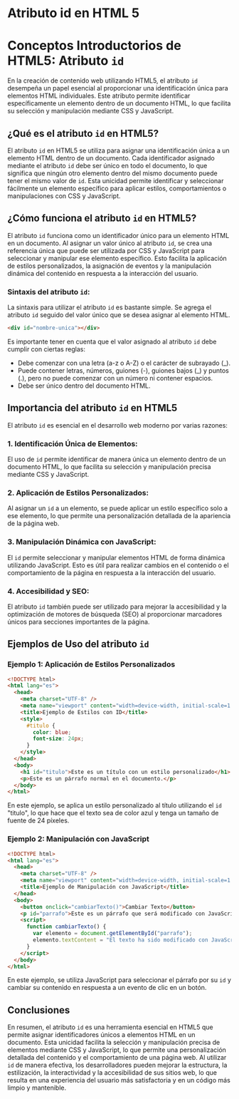 # Atributo id en HTML 5

# Conceptos Introductorios de HTML5: Atributo `id`

En la creación de contenido web utilizando HTML5, el atributo `id` desempeña un papel esencial al proporcionar una identificación única para elementos HTML individuales. Este atributo permite identificar específicamente un elemento dentro de un documento HTML, lo que facilita su selección y manipulación mediante CSS y JavaScript.

## ¿Qué es el atributo `id` en HTML5?

El atributo `id` en HTML5 se utiliza para asignar una identificación única a un elemento HTML dentro de un documento. Cada identificador asignado mediante el atributo `id` debe ser único en todo el documento, lo que significa que ningún otro elemento dentro del mismo documento puede tener el mismo valor de `id`. Esta unicidad permite identificar y seleccionar fácilmente un elemento específico para aplicar estilos, comportamientos o manipulaciones con CSS y JavaScript.

## ¿Cómo funciona el atributo `id` en HTML5?

El atributo `id` funciona como un identificador único para un elemento HTML en un documento. Al asignar un valor único al atributo `id`, se crea una referencia única que puede ser utilizada por CSS y JavaScript para seleccionar y manipular ese elemento específico. Esto facilita la aplicación de estilos personalizados, la asignación de eventos y la manipulación dinámica del contenido en respuesta a la interacción del usuario.

### Sintaxis del atributo `id`:

La sintaxis para utilizar el atributo `id` es bastante simple. Se agrega el atributo `id` seguido del valor único que se desea asignar al elemento HTML.

```html
<div id="nombre-unica"></div>
```

Es importante tener en cuenta que el valor asignado al atributo `id` debe cumplir con ciertas reglas:

- Debe comenzar con una letra (a-z o A-Z) o el carácter de subrayado (\_).
- Puede contener letras, números, guiones (-), guiones bajos (\_) y puntos (.), pero no puede comenzar con un número ni contener espacios.
- Debe ser único dentro del documento HTML.

## Importancia del atributo `id` en HTML5

El atributo `id` es esencial en el desarrollo web moderno por varias razones:

### 1. Identificación Única de Elementos:

El uso de `id` permite identificar de manera única un elemento dentro de un documento HTML, lo que facilita su selección y manipulación precisa mediante CSS y JavaScript.

### 2. Aplicación de Estilos Personalizados:

Al asignar un `id` a un elemento, se puede aplicar un estilo específico solo a ese elemento, lo que permite una personalización detallada de la apariencia de la página web.

### 3. Manipulación Dinámica con JavaScript:

El `id` permite seleccionar y manipular elementos HTML de forma dinámica utilizando JavaScript. Esto es útil para realizar cambios en el contenido o el comportamiento de la página en respuesta a la interacción del usuario.

### 4. Accesibilidad y SEO:

El atributo `id` también puede ser utilizado para mejorar la accesibilidad y la optimización de motores de búsqueda (SEO) al proporcionar marcadores únicos para secciones importantes de la página.

## Ejemplos de Uso del atributo `id`

### Ejemplo 1: Aplicación de Estilos Personalizados

```html
<!DOCTYPE html>
<html lang="es">
  <head>
    <meta charset="UTF-8" />
    <meta name="viewport" content="width=device-width, initial-scale=1.0" />
    <title>Ejemplo de Estilos con ID</title>
    <style>
      #titulo {
        color: blue;
        font-size: 24px;
      }
    </style>
  </head>
  <body>
    <h1 id="titulo">Este es un título con un estilo personalizado</h1>
    <p>Este es un párrafo normal en el documento.</p>
  </body>
</html>
```

En este ejemplo, se aplica un estilo personalizado al título utilizando el `id` "titulo", lo que hace que el texto sea de color azul y tenga un tamaño de fuente de 24 píxeles.

### Ejemplo 2: Manipulación con JavaScript

```html
<!DOCTYPE html>
<html lang="es">
  <head>
    <meta charset="UTF-8" />
    <meta name="viewport" content="width=device-width, initial-scale=1.0" />
    <title>Ejemplo de Manipulación con JavaScript</title>
  </head>
  <body>
    <button onclick="cambiarTexto()">Cambiar Texto</button>
    <p id="parrafo">Este es un párrafo que será modificado con JavaScript</p>
    <script>
      function cambiarTexto() {
        var elemento = document.getElementById("parrafo");
        elemento.textContent = "El texto ha sido modificado con JavaScript";
      }
    </script>
  </body>
</html>
```

En este ejemplo, se utiliza JavaScript para seleccionar el párrafo por su `id` y cambiar su contenido en respuesta a un evento de clic en un botón.

## Conclusiones

En resumen, el atributo `id` es una herramienta esencial en HTML5 que permite asignar identificadores únicos a elementos HTML en un documento. Esta unicidad facilita la selección y manipulación precisa de elementos mediante CSS y JavaScript, lo que permite una personalización detallada del contenido y el comportamiento de una página web. Al utilizar `id` de manera efectiva, los desarrolladores pueden mejorar la estructura, la estilización, la interactividad y la accesibilidad de sus sitios web, lo que resulta en una experiencia del usuario más satisfactoria y en un código más limpio y mantenible.
